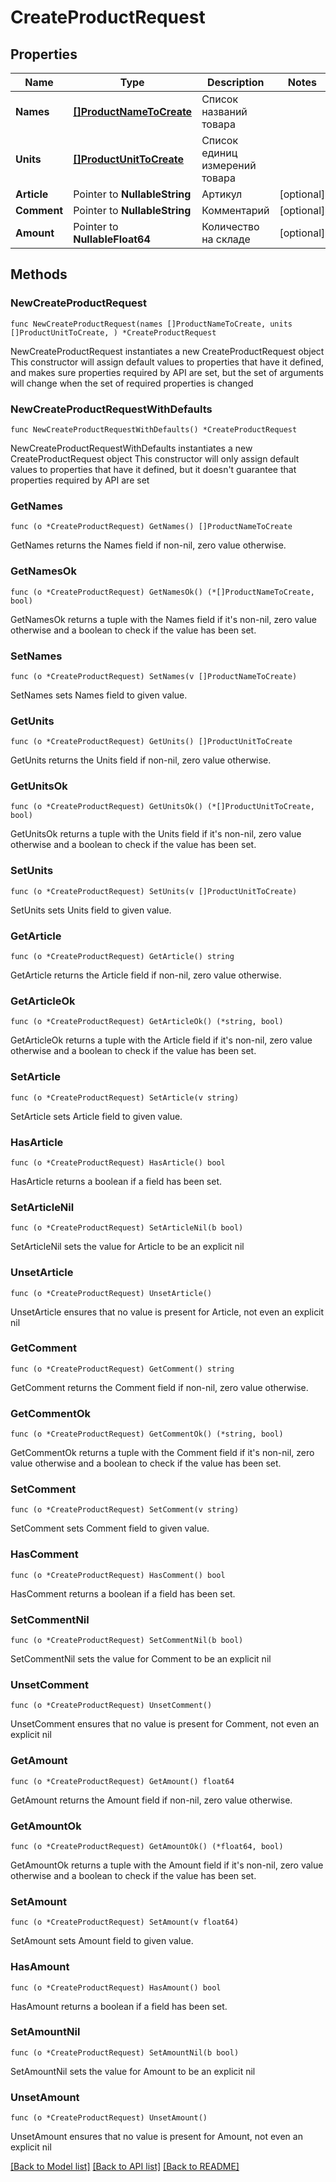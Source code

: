 # CreateProductRequest

## Properties

Name | Type | Description | Notes
------------ | ------------- | ------------- | -------------
**Names** | [**[]ProductNameToCreate**](ProductNameToCreate.md) | Список названий товара | 
**Units** | [**[]ProductUnitToCreate**](ProductUnitToCreate.md) | Список единиц измерений товара | 
**Article** | Pointer to **NullableString** | Артикул | [optional] 
**Comment** | Pointer to **NullableString** | Комментарий | [optional] 
**Amount** | Pointer to **NullableFloat64** | Количество на складе | [optional] 

## Methods

### NewCreateProductRequest

`func NewCreateProductRequest(names []ProductNameToCreate, units []ProductUnitToCreate, ) *CreateProductRequest`

NewCreateProductRequest instantiates a new CreateProductRequest object
This constructor will assign default values to properties that have it defined,
and makes sure properties required by API are set, but the set of arguments
will change when the set of required properties is changed

### NewCreateProductRequestWithDefaults

`func NewCreateProductRequestWithDefaults() *CreateProductRequest`

NewCreateProductRequestWithDefaults instantiates a new CreateProductRequest object
This constructor will only assign default values to properties that have it defined,
but it doesn't guarantee that properties required by API are set

### GetNames

`func (o *CreateProductRequest) GetNames() []ProductNameToCreate`

GetNames returns the Names field if non-nil, zero value otherwise.

### GetNamesOk

`func (o *CreateProductRequest) GetNamesOk() (*[]ProductNameToCreate, bool)`

GetNamesOk returns a tuple with the Names field if it's non-nil, zero value otherwise
and a boolean to check if the value has been set.

### SetNames

`func (o *CreateProductRequest) SetNames(v []ProductNameToCreate)`

SetNames sets Names field to given value.


### GetUnits

`func (o *CreateProductRequest) GetUnits() []ProductUnitToCreate`

GetUnits returns the Units field if non-nil, zero value otherwise.

### GetUnitsOk

`func (o *CreateProductRequest) GetUnitsOk() (*[]ProductUnitToCreate, bool)`

GetUnitsOk returns a tuple with the Units field if it's non-nil, zero value otherwise
and a boolean to check if the value has been set.

### SetUnits

`func (o *CreateProductRequest) SetUnits(v []ProductUnitToCreate)`

SetUnits sets Units field to given value.


### GetArticle

`func (o *CreateProductRequest) GetArticle() string`

GetArticle returns the Article field if non-nil, zero value otherwise.

### GetArticleOk

`func (o *CreateProductRequest) GetArticleOk() (*string, bool)`

GetArticleOk returns a tuple with the Article field if it's non-nil, zero value otherwise
and a boolean to check if the value has been set.

### SetArticle

`func (o *CreateProductRequest) SetArticle(v string)`

SetArticle sets Article field to given value.

### HasArticle

`func (o *CreateProductRequest) HasArticle() bool`

HasArticle returns a boolean if a field has been set.

### SetArticleNil

`func (o *CreateProductRequest) SetArticleNil(b bool)`

 SetArticleNil sets the value for Article to be an explicit nil

### UnsetArticle
`func (o *CreateProductRequest) UnsetArticle()`

UnsetArticle ensures that no value is present for Article, not even an explicit nil
### GetComment

`func (o *CreateProductRequest) GetComment() string`

GetComment returns the Comment field if non-nil, zero value otherwise.

### GetCommentOk

`func (o *CreateProductRequest) GetCommentOk() (*string, bool)`

GetCommentOk returns a tuple with the Comment field if it's non-nil, zero value otherwise
and a boolean to check if the value has been set.

### SetComment

`func (o *CreateProductRequest) SetComment(v string)`

SetComment sets Comment field to given value.

### HasComment

`func (o *CreateProductRequest) HasComment() bool`

HasComment returns a boolean if a field has been set.

### SetCommentNil

`func (o *CreateProductRequest) SetCommentNil(b bool)`

 SetCommentNil sets the value for Comment to be an explicit nil

### UnsetComment
`func (o *CreateProductRequest) UnsetComment()`

UnsetComment ensures that no value is present for Comment, not even an explicit nil
### GetAmount

`func (o *CreateProductRequest) GetAmount() float64`

GetAmount returns the Amount field if non-nil, zero value otherwise.

### GetAmountOk

`func (o *CreateProductRequest) GetAmountOk() (*float64, bool)`

GetAmountOk returns a tuple with the Amount field if it's non-nil, zero value otherwise
and a boolean to check if the value has been set.

### SetAmount

`func (o *CreateProductRequest) SetAmount(v float64)`

SetAmount sets Amount field to given value.

### HasAmount

`func (o *CreateProductRequest) HasAmount() bool`

HasAmount returns a boolean if a field has been set.

### SetAmountNil

`func (o *CreateProductRequest) SetAmountNil(b bool)`

 SetAmountNil sets the value for Amount to be an explicit nil

### UnsetAmount
`func (o *CreateProductRequest) UnsetAmount()`

UnsetAmount ensures that no value is present for Amount, not even an explicit nil

[[Back to Model list]](../README.md#documentation-for-models) [[Back to API list]](../README.md#documentation-for-api-endpoints) [[Back to README]](../README.md)


